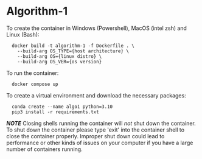 # Algorithm-1
To create the container in Windows (Powershell), MacOS (intel zsh) 
  and Linux (Bash):

```
  docker build -t algorithm-1 -f Dockerfile . \
    --build-arg OS_TYPE={host architecture} \
    --build-arg OS={linux distro} \
    --build-arg OS_VER={os version}
```
  
  

To run the container: 
```
  docker compose up
```


To create a virtual environment and download the necessary packages:
```
  conda create --name algo1 python=3.10
  pip3 install -r requirements.txt 
```



***NOTE***
Closing shells running the container will *not* shut down the container. 
To shut down the container please type 'exit' into the container shell
to close the container properly. Improper shut down could lead to 
performance or other kinds of issues on your computer if you have a 
large number of containers running.

